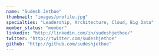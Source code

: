 ```yaml
---
name: "Sudesh Jethoe"
thumbnail: "images/profile.jpg"
specialties: "Leadership, Architecture, Cloud, Big Data"
member_status: "member"
linkedin: "http://linkedin.com/in/sudeshjethoe/"
twitter: "http://twitter.com/sudeshjethoe"
github: "http://github.com/sudeshjethoe"
---
```

